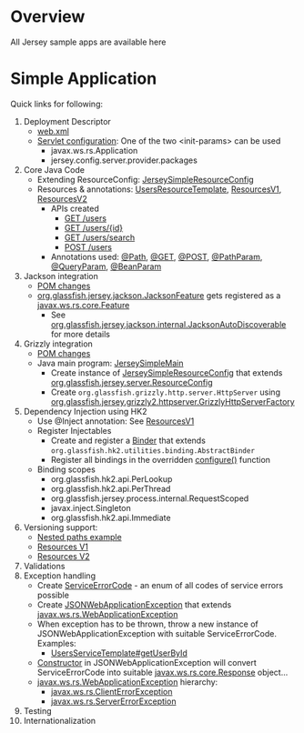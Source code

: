 # Overview
All Jersey sample apps are available here

# Simple Application
Quick links for following:

1. Deployment Descriptor
    * [web.xml](jersey-simple/src/main/webapp/WEB-INF/web.xml)
    * [Servlet configuration](jersey-simple/src/main/webapp/WEB-INF/web.xml#L9-L25): One of the two &lt;init-params&gt; can be used
      * javax.ws.rs.Application
      * jersey.config.server.provider.packages
2. Core Java Code
    * Extending ResourceConfig: [JerseySimpleResourceConfig](jersey-simple/src/main/java/com/venkat/rest/simple/resources/JerseySimpleResourceConfig.java)
    * Resources & annotations: [UsersResourceTemplate](jersey-simple/src/main/java/com/venkat/rest/simple/resources/UsersResourceTemplate.java), [ResourcesV1](jersey-simple/src/main/java/com/venkat/rest/simple/resources/ResourcesV1.java), [ResourcesV2](jersey-simple/src/main/java/com/venkat/rest/simple/resources/ResourcesV2.java)
      * APIs created
        * [GET /users](jersey-simple/src/main/java/com/venkat/rest/simple/resources/UsersResourceTemplate.java#L31-35)
        * [GET /users/{id}](jersey-simple/src/main/java/com/venkat/rest/simple/resources/UsersResourceTemplate.java#L37-42)
        * [GET /users/search](jersey-simple/src/main/java/com/venkat/rest/simple/resources/v1/UsersResource.java#L27-33)
        * [POST /users](jersey-simple/src/main/java/com/venkat/rest/simple/resources/UsersResourceTemplate.java#L44-51)
      * Annotations used: [@Path](jersey-simple/src/main/java/com/venkat/rest/simple/resources/UsersResourceTemplate.java#L38), [@GET](jersey-simple/src/main/java/com/venkat/rest/simple/resources/UsersResourceTemplate.java#L37), [@POST](jersey-simple/src/main/java/com/venkat/rest/simple/resources/UsersResourceTemplate.java#L44), [@PathParam](jersey-simple/src/main/java/com/venkat/rest/simple/resources/UsersResourceTemplate.java#L40), [@QueryParam](), [@BeanParam](jersey-simple/src/main/java/com/venkat/rest/simple/resources/v1/UsersResource.java#L31)
3. Jackson integration
    * [POM changes](jersey-simple/pom.xml#L32-L35)
    * [org.glassfish.jersey.jackson.JacksonFeature](http://javadox.com/org.glassfish.jersey.media/jersey-media-json-jackson/2.8/org/glassfish/jersey/jackson/JacksonFeature.html) gets registered as a [javax.ws.rs.core.Feature](https://docs.oracle.com/javaee/7/api/javax/ws/rs/core/Feature.html)
      * See [org.glassfish.jersey.jackson.internal.JacksonAutoDiscoverable](http://javadox.com/org.glassfish.jersey.media/jersey-media-json-jackson/2.12/org/glassfish/jersey/jackson/internal/JacksonAutoDiscoverable.html) for more details
4. Grizzly integration
    * [POM changes](jersey-simple/pom.xml#L28-L31)
    * Java main program: [JerseySimpleMain](jersey-simple/src/main/java/com/venkat/rest/simple/app/JerseySimpleMain.java#L17-L28)
      * Create instance of [JerseySimpleResourceConfig](jersey-simple/src/main/java/com/venkat/rest/simple/resources/JerseySimpleResourceConfig.java) that extends [org.glassfish.jersey.server.ResourceConfig](http://javadox.com/org.glassfish.jersey.bundles/apidocs/2.11/org/glassfish/jersey/server/ResourceConfig.html)
      * Create ```org.glassfish.grizzly.http.server.HttpServer``` using [org.glassfish.jersey.grizzly2.httpserver.GrizzlyHttpServerFactory](http://javadox.com/org.glassfish.jersey.bundles/apidocs/2.11/org/glassfish/jersey/grizzly2/httpserver/GrizzlyHttpServerFactory.html)
5. Dependency Injection using HK2
    * Use @Inject annotation: See [ResourcesV1](jersey-simple/src/main/java/com/venkat/rest/simple/resources/ResourcesV1.java#L14-15)
    * Register Injectables
      * Create and register a [Binder](jersey-simple/src/main/java/com/venkat/rest/simple/resources/JerseySimpleResourceConfig.java#L24-31) that extends ```org.glassfish.hk2.utilities.binding.AbstractBinder```
      * Register all bindings in the overridden [configure()](jersey-simple/src/main/java/com/venkat/rest/simple/resources/JerseySimpleResourceConfig.java#L27-L30) function
    * Binding scopes
      * org.glassfish.hk2.api.PerLookup
      * org.glassfish.hk2.api.PerThread
      * org.glassfish.jersey.process.internal.RequestScoped
      * javax.inject.Singleton
      * org.glassfish.hk2.api.Immediate
6. Versioning support:
    * [Nested paths example](jersey-simple/src/main/java/com/venkat/rest/simple/resources/ResourcesV1.java#L17-L20)
    * [Resources V1](jersey-simple/src/main/java/com/venkat/rest/simple/resources/ResourcesV1.java)
    * [Resources V2](jersey-simple/src/main/java/com/venkat/rest/simple/resources/ResourcesV2.java)
7. Validations
8. Exception handling
    * Create [ServiceErrorCode](jersey-simple/src/main/java/com/venkat/rest/simple/exceptions/ServiceErrorCode.java) - an enum of all codes of service errors possible
    * Create [JSONWebApplicationException](jersey-simple/src/main/java/com/venkat/rest/simple/exceptions/JSONWebApplicationException.java) that extends [javax.ws.rs.WebApplicationException](https://docs.oracle.com/javaee/7/api/javax/ws/rs/WebApplicationException.html)
    * When exception has to be thrown, throw a new instance of JSONWebApplicationException with suitable ServiceErrorCode. Examples:
      * [UsersServiceTemplate#getUserById](jersey-simple/src/main/java/com/venkat/rest/simple/services/UsersServiceTemplate.java#L35-L38)
    * [Constructor](jersey-simple/src/main/java/com/venkat/rest/simple/exceptions/JSONWebApplicationException.java#L12-L17) in JSONWebApplicationException will convert ServiceErrorCode into suitable [javax.ws.rs.core.Response](https://docs.oracle.com/javaee/7/api/javax/ws/rs/core/Response.html) object...
    * [javax.ws.rs.WebApplicationException](https://docs.oracle.com/javaee/7/api/javax/ws/rs/WebApplicationException.html) hierarchy:
      * [javax.ws.rs.ClientErrorException](https://docs.oracle.com/javaee/7/api/javax/ws/rs/ClientErrorException.html)
      * [javax.ws.rs.ServerErrorException](https://docs.oracle.com/javaee/7/api/javax/ws/rs/ServerErrorException.html)
9. Testing
10. Internationalization
